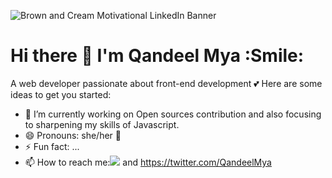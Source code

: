 ![Brown and Cream Motivational LinkedIn Banner](https://user-images.githubusercontent.com/63254870/99298015-11079300-2817-11eb-8ef8-a04e8064a086.png)

# Hi there 👋 I'm Qandeel Mya :Smile:

A web developer passionate about front-end development 💕
Here are some ideas to get you started:

- 🔭 I’m currently working on Open sources contribution and also focusing to sharpening my skills of Javascript.
- 😄 Pronouns: she/her 👧
- ⚡ Fun fact: ...
- 📫 How to reach me:<img src="https://www.linkedin.com/in/qandeel-mya/" />  and https://twitter.com/QandeelMya
<!--
**qmya/qmya** is a ✨ _special_ ✨ repository because its `README.md` (this file) appears on your GitHub profile.

-->
